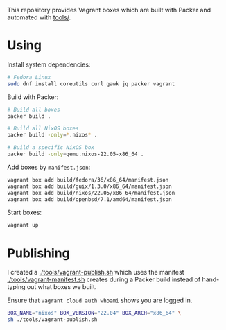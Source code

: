 This repository provides Vagrant boxes which are built with Packer and
automated with [tools/](./tools/).

# Using

Install system dependencies:

```sh
# Fedora Linux
sudo dnf install coreutils curl gawk jq packer vagrant
```

Build with Packer:

```sh
# Build all boxes
packer build .

# Build all NixOS boxes
packer build -only=*.nixos* .

# Build a specific NixOS box
packer build -only=qemu.nixos-22.05-x86_64 .
```

Add boxes by `manifest.json`:

```sh
vagrant box add build/fedora/36/x86_64/manifest.json
vagrant box add build/guix/1.3.0/x86_64/manifest.json
vagrant box add build/nixos/22.05/x86_64/manifest.json
vagrant box add build/openbsd/7.1/amd64/manifest.json
```

Start boxes:

```sh
vagrant up
```

# Publishing

I created a [./tools/vagrant-publish.sh](./tools/vagrant-publish.sh) which uses
the manifest [./tools/vagrant-manifest.sh](./tools/vagrant-manifest.sh) creates
during a Packer build instead of hand-typing out what boxes we built.

Ensure that `vagrant cloud auth whoami` shows you are logged in.

```sh
BOX_NAME="nixos" BOX_VERSION="22.04" BOX_ARCH="x86_64" \
sh ./tools/vagrant-publish.sh
```
